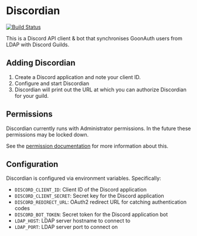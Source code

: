 Discordian
==========

[![Build Status](https://travis-ci.org/Goonswarm/discordian.svg?branch=master)](https://travis-ci.org/Goonswarm/discordian)

This is a Discord API client & bot that synchronises GoonAuth users from LDAP with Discord Guilds.

## Adding Discordian

1. Create a Discord application and note your client ID.
2. Configure and start Discordian
3. Discordian will print out the URL at which you can authorize Discordian for your guild.

## Permissions

Discordian currently runs with Administrator permissions. In the future these permissions may be
locked down.

See the [permission documentation][] for more information about this.

## Configuration

Discordian is configured via environment variables. Specifically:

* `DISCORD_CLIENT_ID`: Client ID of the Discord application
* `DISCORD_CLIENT_SECRET`: Secret key for the Discord application
* `DISCORD_REDIRECT_URL`: OAuth2 redirect URL for catching authentication codes
* `DISCORD_BOT_TOKEN`: Secret token for the Discord application bot
* `LDAP_HOST`: LDAP server hostname to connect to
* `LDAP_PORT`: LDAP server port to connect on

[this link]: https://discordapp.com/oauth2/authorize?client_id=&scope=bot&permissions=0
[permission documentation]: https://discordapp.com/developers/docs/topics/permissions#bitwise-permission-flags